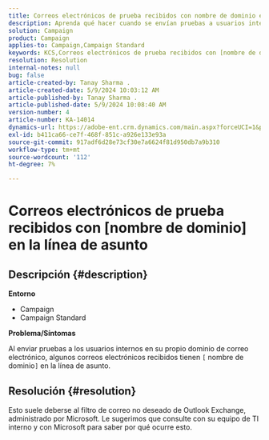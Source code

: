 ```yaml
---
title: Correos electrónicos de prueba recibidos con nombre de dominio en la línea de asunto
description: Aprenda qué hacer cuando se envían pruebas a usuarios internos del dominio de correo electrónico y algunos correos electrónicos recibidos tienen [nombre de dominio] en la línea de asunto.
solution: Campaign
product: Campaign
applies-to: Campaign,Campaign Standard
keywords: KCS,Correos electrónicos de prueba recibidos con [nombre de dominio] en la línea de asunto
resolution: Resolution
internal-notes: null
bug: false
article-created-by: Tanay Sharma .
article-created-date: 5/9/2024 10:03:12 AM
article-published-by: Tanay Sharma .
article-published-date: 5/9/2024 10:08:40 AM
version-number: 4
article-number: KA-14014
dynamics-url: https://adobe-ent.crm.dynamics.com/main.aspx?forceUCI=1&pagetype=entityrecord&etn=knowledgearticle&id=249aca55-eb0d-ef11-9f8a-6045bd0201f5
exl-id: b411ca66-ce7f-468f-851c-a926e133e93a
source-git-commit: 917adf6d28e73cf30e7a6624f81d950db7a9b310
workflow-type: tm+mt
source-wordcount: '112'
ht-degree: 7%

---
```


# Correos electrónicos de prueba recibidos con [nombre de dominio] en la línea de asunto

## Descripción {#description}


<b>Entorno</b>

- Campaign
- Campaign Standard




<b>Problema/Síntomas</b>

Al enviar pruebas a los usuarios internos en su propio dominio de correo electrónico, algunos correos electrónicos recibidos tienen `[` nombre de dominio`]`  en la línea de asunto.


## Resolución {#resolution}


Esto suele deberse al filtro de correo no deseado de Outlook Exchange, administrado por Microsoft. Le sugerimos que consulte con su equipo de TI interno y con Microsoft para saber por qué ocurre esto.
